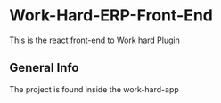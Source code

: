 # Work-Hard-ERP-Front-End
 This is the react front-end to Work hard Plugin

## General Info
The project is found inside the work-hard-app
